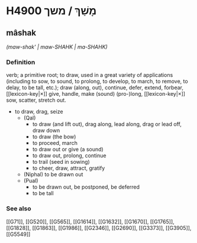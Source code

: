 # H4900 מָשַׁךְ / משך

## mâshak

_(maw-shak' | maw-SHAHK | ma-SHAHK)_

### Definition

verb; a primitive root; to draw, used in a great variety of applications (including to sow, to sound, to prolong, to develop, to march, to remove, to delay, to be tall, etc.); draw (along, out), continue, defer, extend, forbear, [[lexicon-key|×]] give, handle, make (sound) (pro-)long, [[lexicon-key|×]] sow, scatter, stretch out.

- to draw, drag, seize
    - (Qal)
        - to draw (and lift out), drag along, lead along, drag or lead off, draw down
        - to draw (the bow)
        - to proceed, march
        - to draw out or give (a sound)
        - to draw out, prolong, continue
        - to trail (seed in sowing)
        - to cheer, draw, attract, gratify
    - (Niphal) to be drawn out
    - (Pual)
        - to be drawn out, be postponed, be deferred
        - to be tall
### See also

[[G71]], [[G520]], [[G565]], [[G1614]], [[G1632]], [[G1670]], [[G1765]], [[G1828]], [[G1863]], [[G1986]], [[G2346]], [[G2690]], [[G3373]], [[G3905]], [[G5549]]

